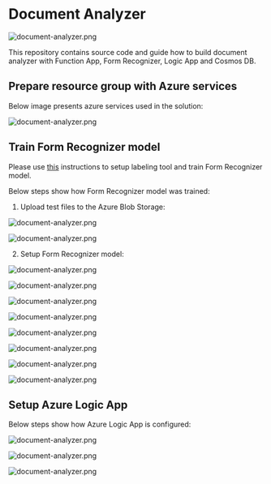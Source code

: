 # Document Analyzer

![document-analyzer.png](images/document-analyzer.png)

This repository contains source code and guide how to build document analyzer with Function App, Form Recognizer, Logic App and Cosmos DB.

## Prepare resource group with Azure services

Below image presents azure services used in the solution:

![document-analyzer.png](images/document-analyzer1.png)


## Train Form Recognizer model

Please use [this](https://docs.microsoft.com/en-us/azure/cognitive-services/form-recognizer/quickstarts/label-tool) instructions to setup labeling tool and train Form Recognizer model.

Below steps show how Form Recognizer model was trained:

1. Upload test files to the Azure Blob Storage:


![document-analyzer.png](images/document-analyzer3.png)

![document-analyzer.png](images/document-analyzer4.png)


2. Setup Form Recognizer model:


![document-analyzer.png](images/document-analyzer5.png)

![document-analyzer.png](images/document-analyzer6.png)

![document-analyzer.png](images/document-analyzer7.png)

![document-analyzer.png](images/document-analyzer8.png)

![document-analyzer.png](images/document-analyzer9.png)

![document-analyzer.png](images/document-analyzer10.png)

![document-analyzer.png](images/document-analyzer11.png)

![document-analyzer.png](images/document-analyzer12.png)


## Setup Azure Logic App

Below steps show how Azure Logic App is configured:

![document-analyzer.png](images/document-analyzer13.png)

![document-analyzer.png](images/document-analyzer2.png)

![document-analyzer.png](images/document-analyzer14.png)